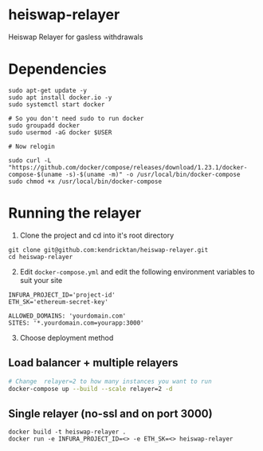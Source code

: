 # heiswap-relayer
Heiswap Relayer for gasless withdrawals

# Dependencies
```
sudo apt-get update -y
sudo apt install docker.io -y
sudo systemctl start docker

# So you don't need sudo to run docker
sudo groupadd docker
sudo usermod -aG docker $USER

# Now relogin

sudo curl -L "https://github.com/docker/compose/releases/download/1.23.1/docker-compose-$(uname -s)-$(uname -m)" -o /usr/local/bin/docker-compose
sudo chmod +x /usr/local/bin/docker-compose
```

# Running the relayer
1. Clone the project and cd into it's root directory
```
git clone git@github.com:kendricktan/heiswap-relayer.git
cd heiswap-relayer
```

2. Edit `docker-compose.yml` and edit the following environment variables to suit your site
```
INFURA_PROJECT_ID='project-id'
ETH_SK='ethereum-secret-key'

ALLOWED_DOMAINS: 'yourdomain.com'
SITES: '*.yourdomain.com=yourapp:3000'
```

3. Choose deployment method

## Load balancer + multiple relayers
```bash
# Change  relayer=2 to how many instances you want to run
docker-compose up --build --scale relayer=2 -d
```

## Single relayer (no-ssl and on port 3000)
```
docker build -t heiswap-relayer .
docker run -e INFURA_PROJECT_ID=<> -e ETH_SK=<> heiswap-relayer
```